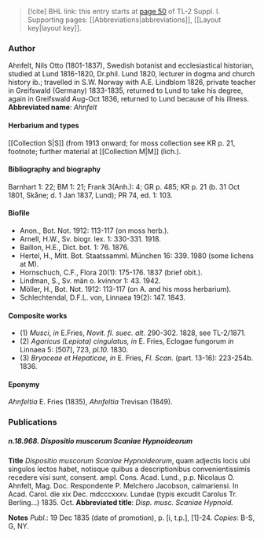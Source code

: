 > [!cite] BHL link: this entry starts at [page 50](https://www.biodiversitylibrary.org/page/33264739) of TL-2 Suppl. I.
> Supporting pages: [[Abbreviations|abbreviations]], [[Layout key|layout key]].

### Author

Ahnfelt, Nils Otto (1801-1837), Swedish botanist and ecclesiastical historian, studied at Lund 1816-1820, Dr.phil. Lund 1820, lecturer in dogma and church history ib.; travelled in S.W. Norway with A.E. Lindblom 1826, private teacher in Greifswald (Germany) 1833-1835, returned to Lund to take his degree, again in Greifswald Aug-Oct 1836, returned to Lund because of his illness. 
**Abbreviated name**: *Ahnfelt*

#### Herbarium and types

[[Collection S|S]] (from 1913 onward; for moss collection see KR p. 21, footnote; further material at [[Collection M|M]] (lich.).

#### Bibliography and biography

Barnhart 1: 22; BM 1: 21; Frank 3(Anh.): 4; GR p. 485; KR p. 21 (b. 31 Oct 1801, Skåne; d. 1 Jan 1837, Lund); PR 74, ed. 1: 103.

#### Biofile

- Anon., Bot. Not. 1912: 113-117 (on moss herb.).
- Arnell, H.W., Sv. biogr. lex. 1: 330-331. 1918.
- Baillon, H.E., Dict. bot. 1: 76. 1876.
- Hertel, H., Mitt. Bot. Staatssamml. München 16: 339. 1980 (some lichens at M).
- Hornschuch, C.F., Flora 20(1): 175-176. 1837 (brief obit.).
- Lindman, S., Sv. män o. kvinnor 1: 43. 1942.
- Möller, H., Bot. Not. 1912: 113-117 (on A. and his moss herbarium).
- Schlechtendal, D.F.L. von, Linnaea 19(2): 147. 1843.

#### Composite works

- (1) *Musci*, *in* E.Fries, *Novit. fl. suec. alt.* 290-302. 1828, see TL-2/1871.
- (2) *Agaricus (Lepiota) cingulatus, in* E. Fries, Eclogae fungorum *in* Linnaea 5: \[507\], 723, *pl.10.* 1830.
- (3) *Bryaceae et Hepaticae, in* E. Fries, *Fl. Scan.* (part. 13-16): 223-254b. 1836.

#### Eponymy

*Ahnfeltia* E. Fries (1835), *Ahnfeltia* Trevisan (1849).

### Publications

##### n.18.968. Dispositio muscorum Scaniae Hypnoideorum

**Title**
*Dispositio muscorum Scaniae Hypnoideorum*, quam adjectis locis ubi singulos lectos habet, notisque quibus a descriptionibus convenientissimis recedere visi sunt, consent. ampl. Cons. Acad. Lund., p.p. Nicolaus O. Ahnfelt, Mag. Doc. Respondente P. Melchero Jacobson, calmariensi. In Acad. Carol. die xix Dec. mdcccxxxv. Lundae (typis excudit Carolus Tr. Berling...) 1835. Oct.
**Abbreviated title**: *Disp. musc. Scaniae Hypnoid.*

**Notes**
*Publ*.: 19 Dec 1835 (date of promotion), p. \[i, t.p.\], \[1\]-24. *Copies*: B-S, G, NY.

